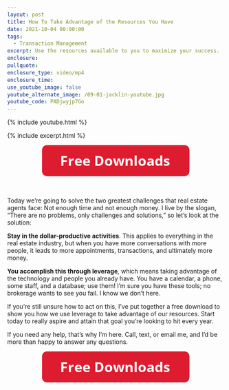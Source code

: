 ```yaml
---
layout: post
title: How To Take Advantage of the Resources You Have
date: 2021-10-04 00:00:00
tags:
  - Transaction Management
excerpt: Use the resources available to you to maximize your success.
enclosure:
pullquote:
enclosure_type: video/mp4
enclosure_time:
use_youtube_image: false
youtube_alternate_image: /09-01-jacklin-youtube.jpg
youtube_code: PADjwyjp7Go
---
```

{% include youtube.html %}

{% include excerpt.html %}

<center><a href="https://join.gochicagolandhomes.com/ask/b192e4e7b5a1b0195dd3cc7aceb44366"><img width="343" height="72" src="uploads/FreeDownloadsButton-343.png" /></a></center>

&nbsp;

Today we’re going to solve the two greatest challenges that real estate agents face: Not enough time and not enough money. I live by the slogan, “There are no problems, only challenges and solutions,” so let’s look at the solution:

**Stay in the dollar-productive activities**. This applies to everything in the real estate industry, but when you have more conversations with more people, it leads to more appointments, transactions, and ultimately more money.

**You accomplish this through leverage**, which means taking advantage of the technology and people you already have. You have a calendar, a phone, some staff, and a database; use them\! I’m sure you have these tools; no brokerage wants to see you fail. I know we don’t here.

If you’re still unsure how to act on this, I’ve put together a free download to show you how we use leverage to take advantage of our resources. Start today to really aspire and attain that goal you’re looking to hit every year.

If you need any help, that’s why I’m here. Call, text, or email me, and I’d be more than happy to answer any questions.

<center><a href="https://join.gochicagolandhomes.com/ask/b192e4e7b5a1b0195dd3cc7aceb44366"><img width="343" height="72" src="uploads/FreeDownloadsButton-343.png" /></a></center>
